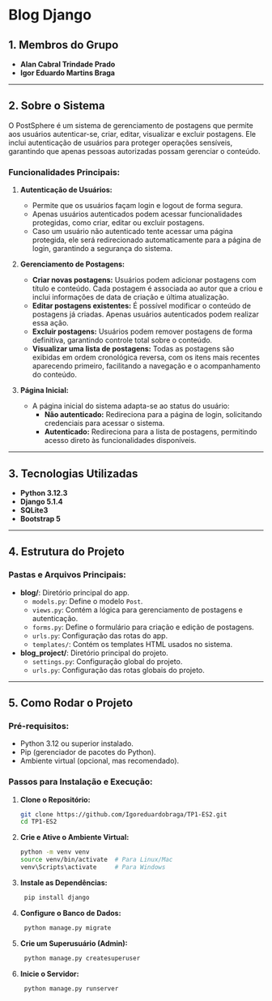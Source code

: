 # Blog Django

## 1. Membros do Grupo
- **Alan Cabral Trindade Prado** 
- **Igor Eduardo Martins Braga** 

---

## 2. Sobre o Sistema

O PostSphere é um sistema de gerenciamento de postagens que permite aos usuários autenticar-se, criar, editar, visualizar e excluir postagens. Ele inclui autenticação de usuários para proteger operações sensíveis, garantindo que apenas pessoas autorizadas possam gerenciar o conteúdo.

### Funcionalidades Principais:
1. **Autenticação de Usuários:**
   - Permite que os usuários façam login e logout de forma segura.
   - Apenas usuários autenticados podem acessar funcionalidades protegidas, como criar, editar ou excluir postagens.
   - Caso um usuário não autenticado tente acessar uma página protegida, ele será redirecionado automaticamente para a página de login, garantindo a segurança do sistema.

2. **Gerenciamento de Postagens:**
   - **Criar novas postagens:** Usuários podem adicionar postagens com título e conteúdo. Cada postagem é associada ao autor que a criou e inclui informações de data de criação e última atualização.
   - **Editar postagens existentes:** É possível modificar o conteúdo de postagens já criadas. Apenas usuários autenticados podem realizar essa ação.
   - **Excluir postagens:** Usuários podem remover postagens de forma definitiva, garantindo controle total sobre o conteúdo.
   - **Visualizar uma lista de postagens:** Todas as postagens são exibidas em ordem cronológica reversa, com os itens mais recentes aparecendo primeiro, facilitando a navegação e o acompanhamento do conteúdo.

3. **Página Inicial:**
   - A página inicial do sistema adapta-se ao status do usuário:
     - **Não autenticado:** Redireciona para a página de login, solicitando credenciais para acessar o sistema.
     - **Autenticado:** Redireciona para a lista de postagens, permitindo acesso direto às funcionalidades disponíveis.

---

## 3. Tecnologias Utilizadas

- **Python 3.12.3**
- **Django 5.1.4**
- **SQLite3**
- **Bootstrap 5**

---

## 4. Estrutura do Projeto

### Pastas e Arquivos Principais:
- **blog/**: Diretório principal do app.
  - `models.py`: Define o modelo `Post`.
  - `views.py`: Contém a lógica para gerenciamento de postagens e autenticação.
  - `forms.py`: Define o formulário para criação e edição de postagens.
  - `urls.py`: Configuração das rotas do app.
  - `templates/`: Contém os templates HTML usados no sistema.
- **blog_project/**: Diretório principal do projeto.
  - `settings.py`: Configuração global do projeto.
  - `urls.py`: Configuração das rotas globais do projeto.

---

## 5. Como Rodar o Projeto

### Pré-requisitos:
- Python 3.12 ou superior instalado.
- Pip (gerenciador de pacotes do Python).
- Ambiente virtual (opcional, mas recomendado).

### Passos para Instalação e Execução:
1. **Clone o Repositório:**
   ```bash
   git clone https://github.com/Igoreduardobraga/TP1-ES2.git
   cd TP1-ES2

1. **Crie e Ative o Ambiente Virtual:**
    ```bash
    python -m venv venv
    source venv/bin/activate  # Para Linux/Mac
    venv\Scripts\activate     # Para Windows
    
1. **Instale as Dependências:**
   ```bash
    pip install django


1. **Configure o Banco de Dados:**
   ```bash
    python manage.py migrate


1. **Crie um Superusuário (Admin):**
   ```bash
    python manage.py createsuperuser

1. **Inicie o Servidor:**
   ```bash
    python manage.py runserver

